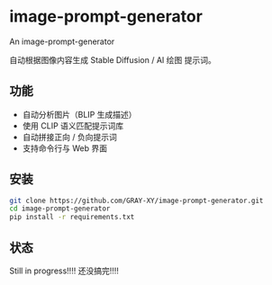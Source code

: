 # image-prompt-generator
An image-prompt-generator

自动根据图像内容生成 Stable Diffusion / AI 绘图 提示词。

##  功能
- 自动分析图片（BLIP 生成描述）
- 使用 CLIP 语义匹配提示词库
- 自动拼接正向 / 负向提示词
- 支持命令行与 Web 界面

##  安装
```bash
git clone https://github.com/GRAY-XY/image-prompt-generator.git
cd image-prompt-generator
pip install -r requirements.txt
```

##  状态
Still in progress!!!!
还没搞完!!!!
